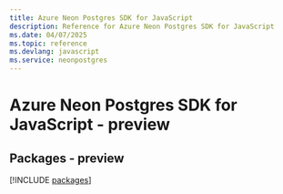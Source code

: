 ```yaml
---
title: Azure Neon Postgres SDK for JavaScript
description: Reference for Azure Neon Postgres SDK for JavaScript
ms.date: 04/07/2025
ms.topic: reference
ms.devlang: javascript
ms.service: neonpostgres
---
```

# Azure Neon Postgres SDK for JavaScript - preview
## Packages - preview
[!INCLUDE [packages](neon-postgres-index.md)]